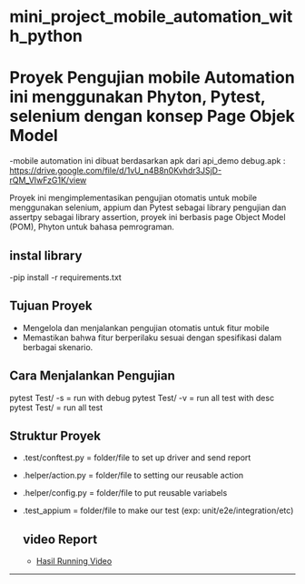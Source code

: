 # mini_project_mobile_automation_with_python

# Proyek Pengujian mobile Automation ini menggunakan Phyton, Pytest, selenium dengan konsep Page Objek Model
-mobile automation ini dibuat berdasarkan apk dari api_demo debug.apk :  https://drive.google.com/file/d/1vU_n4B8n0Kvhdr3JSjD-rQM_VIwFzG1K/view

Proyek ini mengimplementasikan pengujian otomatis untuk mobile menggunakan selenium, appium dan Pytest sebagai library pengujian dan assertpy sebagai library assertion, proyek ini berbasis page Object Model (POM), Phyton untuk bahasa pemrograman.

## instal library
-pip install -r requirements.txt 

## Tujuan Proyek
- Mengelola dan menjalankan pengujian otomatis untuk fitur mobile
- Memastikan bahwa fitur berperilaku sesuai dengan spesifikasi dalam berbagai skenario.

## Cara Menjalankan Pengujian
pytest Test/ -s     = run with debug
pytest Test/ -v     = run all test with desc
pytest  Test/       = run all test

## Struktur Proyek
- .test/conftest.py            = folder/file to set up driver and send report
- .helper/action.py             = folder/file to setting our reusable action
- .helper/config.py         = folder/file to put reusable variabels
- .test_appium                           = folder/file to make our test (exp: unit/e2e/integration/etc)
    
  ## video Report
  - [Hasil Running Video](https://github.com/YusgarRisaldiYusup/apium_python/blob/main/studio64_QUdPtd2dpu.mp4)


---
